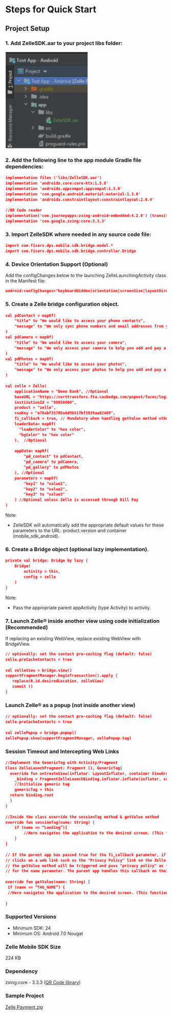 # Steps for Quick Start 

## Project Setup 

### 1. Add ZelleSDK.aar to your project libs folder:

![library_folder](../../assets/images/img_lib_folder.png)

### 2. Add the following line to the app module Gradle file dependencies:

```json
implementation files ('libs/ZelleSDK.aar')
implementation 'androidx.core:core-ktx:1.5.0'
implementation 'androidx.appcompat:appcompat:1.3.0'
implementation 'com.google.android.material:material:1.3.0'
implementation 'androidx.constraintlayout:constraintlayout:2.0.4'

//QR Code reader
implementation('com.journeyapps:zxing-android-embedded:4.2.0') {transitive = false}
implementation 'com.google.zxing:core:3.3.3' 
```

### 3. Import ZelleSDK where needed in any source code file:

```json
import com.fiserv.dps.mobile.sdk.bridge.model.* 
import com.fiserv.dps.mobile.sdk.bridge.controller.Bridge 
```

### 4. Device Orientation Support (Optional) 

Add the configChanges below to the launching ZelleLaunchingActivity class in the Manifest file: 

```json
android:configChanges="keyboardHidden|orientation|screenSize|layoutDirection|uiMode" 
```

### 5. Create a Zelle bridge configuration object.

```json
val pdContact = mapOf( 
    "title" to "We would like to access your phone contacts", 
    "message" to "We only sync phone numbers and email addresses from your contact list to help you add and pay a new recipient in Zelle®" 
) 
val pdCamera = mapOf( 
    "title" to "We would like to access your camera", 
    "message" to "We only access your camera to help you add and pay a new recipient in Zelle®" 
) 
val pdPhotos = mapOf( 
    "title" to "We would like to access your photos", 
    "message" to "We only access your photos to help you add and pay a new recipient in Zelle®" 
) 

val zelle = Zelle( 
    applicationName = "Demo Bank", //Optional 
    baseURL = "https://certtransfers.fta.cashedge.com/popnet/faces/loginServlet", 
    institutionId = "88850000", 
    product = "zelle", 
    ssoKey = "e78abf35705a6d9b51fbf3939aa82489", 
    fi_callback = true, // Mandatory when handling getValue method otherwise optional 
    loaderData= mapOf( 
	  "loaderColor" to "hex color", 
	  "bgColor" to "hex color" 
    ),	//Optional	 

    appData= mapOf( 
        "pd_contact" to pdContact, 
        "pd_camera" to pdCamera, 
        "pd_gallery" to pdPhotos 
    ), //Optional 
    parameters = mapOf( 
        "key1" to "value1", 
        "key2" to "value2", 
        "key3" to "value3" 
    ) //Optional unless Zelle is accessed through Bill Pay 
) 
```

Note: 

- ZelleSDK will automatically add the appropriate default values for these parameters to the URL: product.version and container (mobile_sdk_android).

### 6. Create a Bridge object (optional lazy implementation).

```json
private val bridge: Bridge by lazy {  
    Bridge( 
        activity = this,  
        config = zelle  
    ) 
} 
```

Note: 

- Pass the appropriate parent appActivity (type Activity) to activity. 

### 7. Launch Zelle® inside another view using code initialization (Recommended) 

If replacing an existing WebView, replace existing WebView with BridgeView. 

```json
// optionally: set the contact pre-caching flag (default: false) 
zelle.preCacheContacts = true 

val zelleView = bridge.view() 
supportFragmentManager.beginTransaction().apply { 
   replace(R.id.desiredLocation, zelleView)  
   commit () 
} 
```

### Launch Zelle® as a popup (not inside another view) 

```json
// optionally: set the contact pre-caching flag (default: false) 
zelle.preCacheContacts = true 

val zellePopup = bridge.popup() 
zellePopup.show(supportFragmentManager, zellePopup.tag) 
```

### Session Timeout and Intercepting Web Links 

```json
//Implement the GenericTag with Activity/Fragment
Class ZelleLaunchFragment: Fragment (), GenericTag{ 
  override fun onCreateView(inflater: LayoutInflater, container ViewGroup?, savedInstanceState: Bundle?) { 
    _binding = FragmentZelleLaunchBinding.inflater.inflate(inflater, container, false) 
    //Initialize generic tag 
    genericTag = this 
  return binding.root 
  } 
}

//Inside the class override the sessionTag method & getValue method
override fun sessionTag(name: String) { 
    if (name == “Landing”){ 
        //Here navigates the application to the desired screen. (This function will be triggered after the session expires)  
    } 
} 

// If the parent app has passed true for the fi_callback parameter, if the user  
// clicks on a web link such as the "Privacy Policy" link on the Zelle UI, then  
// the getValue method will be triggered and pass "privacy policy" as the value  
// for the name parameter. The parent app handles this callback on their side. 

override fun getValue(name: String) {
 if (name == “TAG_NAME”) {
 //Here navigates the application to the desired screen. (This function will help to communicate between Zelle UI and parent app)

} 
```

### Supported Versions

- Minimum SDK: 24
- Minimum OS: Android 7.0 Nougat

### Zelle Mobile SDK Size

224 KB

### Dependency

zxing:core - 3.3.3 ([QR Code library](https://github.com/journeyapps/zxing-android-embedded))

### Sample Project

[Zelle Payment.zip](https://github.com/Fiserv/zelle-turnkey-solutions/files/11689585/Zelle.Payment.zip)


